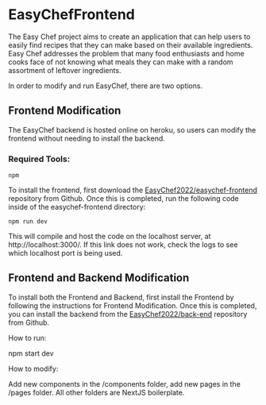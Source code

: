 # EasyChefFrontend


The Easy Chef project aims to create an application that can help users to easily find recipes that they can make based on their available ingredients. Easy Chef addresses the problem that many food enthusiasts and home cooks face of not knowing what meals they can make with a random assortment of leftover ingredients. 

In order to modify and run EasyChef, there are two options. 

## Frontend Modification
The EasyChef backend is hosted online on heroku, so users can modify the frontend without needing to install the backend.
### Required Tools:
`npm`

To install the frontend, first download the [EasyChef2022/easychef-frontend ](https://github.com/EasyChef2022/easychef-frontend) repository from Github.
Once this is completed, run the following code inside of the easychef-frontend directory:

`npm run dev`

This will compile and host the code on the localhost server, at http://localhost:3000/. If this link does not work, check the logs to see which localhost port is being used.

## Frontend and Backend Modification
To install both the Frontend and Backend, first install the Frontend by following the instructions for Frontend Modification.
Once this is completed, you can install the backend from the [EasyChef2022/back-end](https://github.com/EasyChef2022/back-end) repository from Github.


How to run:

npm start dev


How to modify:

Add new components in the /components folder, add new pages in the /pages folder. All other folders are NextJS boilerplate.

